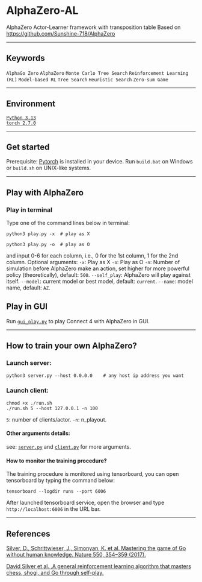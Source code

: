 # AlphaZero-AL

AlphaZero Actor-Learner framework with transposition table
Based on https://github.com/Sunshine-718/AlphaZero

<hr>

## Keywords

`AlphaGo Zero` `AlphaZero` `Monte Carlo Tree Search` `Reinforcement Learning (RL)` `Model-based RL` `Tree Search` `Heuristic Search` `Zero-sum Game`

<hr>

## Environment

[`Python 3.13`](https://www.python.org)  
[`torch 2.7.0`](https://pytorch.org)  

<hr>

## Get started

Prerequisite: [Pytorch](https://pytorch.org) is installed in your device.
Run `build.bat` on Windows or `build.sh` on UNIX-like systems.

<hr>

## Play with AlphaZero

### Play in terminal

Type one of the command lines below in terminal:

```shell
python3 play.py -x	# play as X
```

```shell
python3 play.py -o	# play as O
```

and input 0-6 for each column, i.e., 0 for the 1st column, 1 for the 2nd column.
Optional arguments:
`-x`: Play as X
`-o`: Play as O
`-n`: Number of simulation before AlphaZero make an action, set higher for more powerful policy (theoretically), default: `500`.
`--self_play`: AlphaZero will play against itself.
`--model`: current model or best model, default: `current`.
`--name`: model name, default: `AZ`.

## Play in GUI

Run [`gui_play.py`](gui_play.py) to play Connect 4 with AlphaZero in GUI.

<hr>

## How to train your own AlphaZero?

### Launch server:

```shell
python3 server.py --host 0.0.0.0	# any host ip address you want
```

### Launch client:

```shell
chmod +x ./run.sh
./run.sh 5 --host 127.0.0.1 -n 100
```

`5`: number of clients/actor.
`-n`: n_playout.

#### Other arguments details:

see: [`server.py`](server.py) and [`client.py`](client.py) for more arguments.

#### How to monitor the training procedure?

The training procedure is monitored using tensorboard, you can open tensorboard by typing the command below:

```shell
tensorboard --logdir runs --port 6006
```

After launched tensorboard service, open the browser and type `http://localhost:6006` in the URL bar.

<hr>

## References

[Silver, D., Schrittwieser, J., Simonyan, K. et al. Mastering the game of Go without human knowledge. Nature 550, 354–359 (2017).](https://doi.org/10.1038/nature24270)

[David Silver et al. ,A general reinforcement learning algorithm that masters chess, shogi, and Go through self-play.](https://doi.org/10.1126/science.aar6404)
